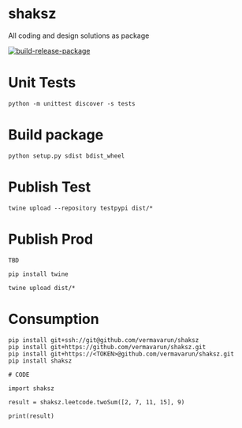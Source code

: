 # shaksz
All coding and design solutions as package

[![build-release-package](https://github.com/vermavarun/shaksz/actions/workflows/build.yaml/badge.svg)](https://github.com/vermavarun/shaksz/actions/workflows/build.yaml)
# Unit Tests
`python -m unittest discover -s tests`

# Build package


    python setup.py sdist bdist_wheel



# Publish Test

    twine upload --repository testpypi dist/*

# Publish Prod
    TBD

    pip install twine

    twine upload dist/*


# Consumption
    pip install git+ssh://git@github.com/vermavarun/shaksz
    pip install git+https://github.com/vermavarun/shaksz.git
    pip install git+https://<TOKEN>@github.com/vermavarun/shaksz.git
    pip install shaksz

    # CODE
    
    import shaksz

    result = shaksz.leetcode.twoSum([2, 7, 11, 15], 9)

    print(result)
